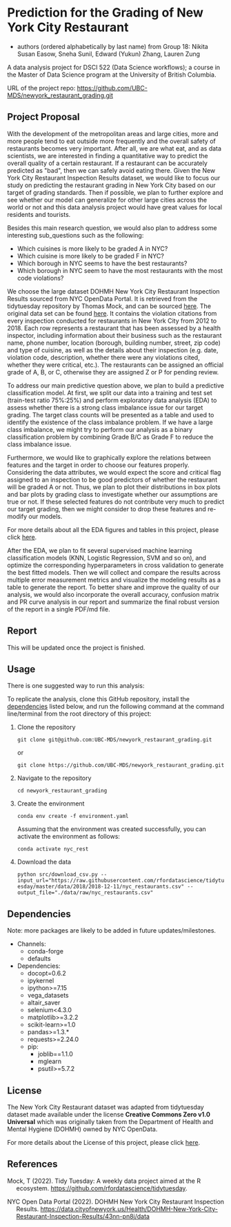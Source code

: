 # Prediction for the Grading of New York City Restaurant

  - authors (ordered alphabetically by last name) from Group 18:
    Nikita Susan Easow, Sneha Sunil, Edward (Yukun) Zhang, Lauren Zung
  

A data analysis project for DSCI 522 (Data Science workflows); a
course in the Master of Data Science program at the University of
British Columbia.

URL of the project repo: https://github.com/UBC-MDS/newyork_restaurant_grading.git

## Project Proposal

With the development of the metropolitan areas and large cities, more and more people tend to eat outside more frequently and the overall safety of restaurants becomes very important. After all, we are what eat, and as data scientists, we are interested in finding a quantitative way to predict the overall quality of a certain restaurant. If a restaurant can be accurately predicted as "bad", then we can safely avoid eating there. Given the New York City Restaurant Inspection Results dataset, we would like to focus our study on predicting the restaurant grading in New York City based on our target of grading standards. Then if possible, we plan to further explore and see whether our model can generalize for other large cities across the world or not and this data analysis project would have great values for local residents and tourists. 

Besides this main research question, we would also plan to address some interesting sub_questions 
such as the following: 
  - Which cuisines is more likely to be graded A in NYC?
  - Which cuisine is more likely to be graded F in NYC?
  - Which borough in NYC seems to have the best restaurants?
  - Which borough in NYC seem to have the most restaurants with the most code violations?
  
We choose the large dataset DOHMH New York City Restaurant Inspection Results sourced from 
NYC OpenData Portal. It is retrieved from the tidytuesday repository by Thomas Mock, 
and can be sourced [here](https://github.com/rfordatascience/tidytuesday/tree/master/data/2018/2018-12-1.).
The original data set can be found [here](https://data.cityofnewyork.us/Health/DOHMH-New-York-City-Restaurant-Inspection-Results/43nn-pn8j/data).
It contains the violation citations from every inspection conducted for restaurants in New York City from 2012 to 2018. 
Each row represents a restaurant that has been assessed by a health inspector, 
including information about their business such as the restaurant name, phone number, location (borough, building number, street, zip code) 
and type of cuisine, as well as the details about their inspection 
(e.g. date, violation code, description, whether there were any violations cited, whether they were critical, etc.). 
The restaurants can be assigned an official grade of A, B, or C, otherwise they are assigned Z or P for pending review.

To address our main predictive question above, we plan to build a predictive classification model. At first, we split our data into a training and test set (train-test ratio 75%:25%) and perform exploratory data analysis (EDA) to assess whether there is a strong class imbalance issue for our target grading. The target class counts will be presented as a table and used to identify the existence of the class imbalance problem.
If we have a large class imbalance, we might try to perform our analysis as a binary classification problem by 
combining Grade B/C as Grade F to reduce the class imbalance issue. 

Furthermore, we would like to graphically explore the relations between features and the target in order to choose our features properly. Considering the data attributes, we would expect the score and critical flag assigned to an inspection to be good predictors of whether the restaurant will be graded A or not. 
Thus, we plan to plot their distributions in box plots and bar plots by grading class to investigate whether our assumptions are true or not. If these selected features do not contribute very much to predict our target grading, then we might consider to drop these features and re-modify our models. 

For more details about all the EDA figures and tables in this project, please click [here](https://github.com/UBC-MDS/newyork_restaurant_grading/blob/main/src/nyc_rest_eda.md).

After the EDA, we plan to fit several supervised machine learning classification models (KNN, Logistic Regression, SVM and so on), and optimize the corresponding hyperparameters in cross validation to generate the best fitted models. Then we will collect and compare the results across multiple error measurement metrics and visualize the modeling results as a table to generate the report. To better share and improve the quality of our analysis, we would also incorporate the overall accuracy, confusion matrix and PR curve analysis in our report and summarize the final robust version of the report in a single PDF/md file.

## Report

This will be updated once the project is finished. 

## Usage

There is one suggested way to run this analysis:

To replicate the analysis, clone this GitHub repository, install the
[dependencies](##Dependencies) listed below, and run the following
command at the command line/terminal from the root directory of this
project:
1. Clone the repository
    ```
    git clone git@github.com:UBC-MDS/newyork_restaurant_grading.git
    ```
    
    or
    
    ```
    git clone https://github.com/UBC-MDS/newyork_restaurant_grading.git
    ```

2. Navigate to the repository

    ```
    cd newyork_restaurant_grading
    ```

3. Create the environment

    ```conda env create -f environment.yaml```

    Assuming that the environment was created successfully, you can activate the environment as follows:

    ```conda activate nyc_rest```

4. Download the data

    ```python src/download_csv.py --input_url="https://raw.githubusercontent.com/rfordatascience/tidytuesday/master/data/2018/2018-12-11/nyc_restaurants.csv" --output_file="./data/raw/nyc_restaurants.csv"```

 

## Dependencies

Note: more packages are likely to be added in future updates/milestones.

  - Channels:
      - conda-forge
      - defaults
  - Dependencies:
      - docopt=0.6.2
      - ipykernel
      - ipython>=7.15
      - vega_datasets
      - altair_saver
      - selenium<4.3.0
      - matplotlib>=3.2.2
      - scikit-learn>=1.0
      - pandas>=1.3.*
      - requests>=2.24.0
      - pip:
        - joblib==1.1.0
        - mglearn
        - psutil>=5.7.2


## License

The New York City Restaurant dataset was adapted from tidytuesday dataset
made available under the license **Creative Commons Zero v1.0 Universal** 
which was originally taken from the Department of Health and Mental Hygiene (DOHMH)
owned by NYC OpenData.

For more details about the License of this project, please click [here](https://github.com/UBC-MDS/newyork_restaurant_grading/blob/main/LICENSE).

## References

<div id="refs" class="references hanging-indent">

<div id="ref-Dua2019">

Mock, T (2022). Tidy Tuesday: A weekly data project aimed at the R ecosystem. https://github.com/rfordatascience/tidytuesday.

</div>

<div id="ref-Streetetal">

NYC Open Data Portal (2022). DOHMH New York City Restaurant Inspection Results.
https://data.cityofnewyork.us/Health/DOHMH-New-York-City-Restaurant-Inspection-Results/43nn-pn8j/data

</div>

</div>

